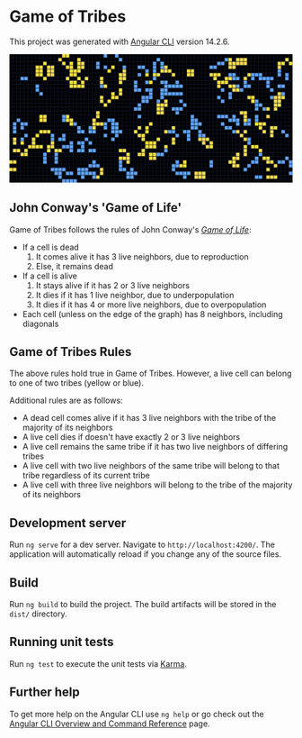 # Game of Tribes

This project was generated with [Angular CLI](https://github.com/angular/angular-cli) version 14.2.6.

![Game demo](./src/images/GoT_gif2.gif)

## John Conway's 'Game of Life'

Game of Tribes follows the rules of John Conway's [*Game of Life*](https://en.wikipedia.org/wiki/Conway%27s_Game_of_Life):

* If a cell is dead
    1. It comes alive it has 3 live neighbors, due to reproduction
    1. Else, it remains dead
* If a cell is alive
    1. It stays alive if it has 2 or 3 live neighbors
    1. It dies if it has 1 live neighbor, due to underpopulation
    1. It dies if it has 4 or more live neighbors, due to overpopulation
* Each cell (unless on the edge of the graph) has 8 neighbors, including diagonals

## Game of Tribes Rules

The above rules hold true in Game of Tribes. However, a live cell can belong to one of two tribes (yellow or blue).

Additional rules are as follows:

* A dead cell comes alive if it has 3 live neighbors with the tribe of the majority of its neighbors
* A live cell dies if doesn't have exactly 2 or 3 live neighbors
* A live cell remains the same tribe if it has two live neighbors of differing tribes
* A live cell with two live neighbors of the same tribe will belong to that tribe regardless of its current tribe
* A live cell with three live neighbors will belong to the tribe of the majority of its neighbors

## Development server

Run `ng serve` for a dev server. Navigate to `http://localhost:4200/`. The application will automatically reload if you change any of the source files.

## Build

Run `ng build` to build the project. The build artifacts will be stored in the `dist/` directory.

## Running unit tests

Run `ng test` to execute the unit tests via [Karma](https://karma-runner.github.io).

## Further help

To get more help on the Angular CLI use `ng help` or go check out the [Angular CLI Overview and Command Reference](https://angular.io/cli) page.

